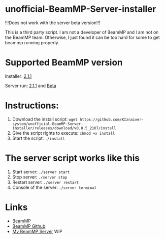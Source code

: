 # unofficial-BeamMP-Server-installer

!!!Does not work with the server beta version!!!

This is a third party script. I am not a developer of BeamMP and I am not on the BeamMP team. Otherwise, I just found it can be too hard for some to get beammp running properly.

# Supported BeamMP version
Installer:
[2.1.1](https://github.com/BeamMP/BeamMP-Server/tree/v2.1.1)

Server run:
[2.1.1](https://github.com/BeamMP/BeamMP-Server/tree/v2.1.1) and [Beta](https://discord.com/channels/601558901657305098/714903107573776394)

# Instructions:
 1. Download the install script: `wget https://github.com/KIznaiver-system/unofficial-BeamMP-Server-installer/releases/download/v0.8.5_2107/install`
 2. Give the script rights to execute: `chmod +x install`
 3. Start the script: `./install`
 
# The server script works like this
  1. Start server: `./server start`
  2. Stop server: `./server stop`
  3. Restart server: `./server restart`
  6. Console of the server: `./server terminal`

# Links
- [BeamMP](https://beammp.com/)
- [BeamMP Github](https://github.com/BeamMP/BeamMP)
- [My BeamMP Server](beammp.kiznaiver.zone) WIP
